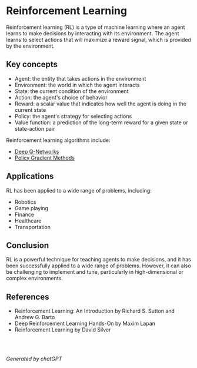 # Reinforcement Learning

Reinforcement learning (RL) is a type of machine learning where an agent learns to make decisions by interacting with its environment.
The agent learns to select actions that will maximize a reward signal, which is provided by the environment.

## Key concepts
- Agent: the entity that takes actions in the environment
- Environment: the world in which the agent interacts
- State: the current condition of the environment
- Action: the agent's choice of behavior
- Reward: a scalar value that indicates how well the agent is doing in the current state
- Policy: the agent's strategy for selecting actions
- Value function: a prediction of the long-term reward for a given state or state-action pair

Reinforcement learning algorithms include:

- [Deep Q-Networks](Deep%20Q-Networks.md)
- [Policy Gradient Methods](Policy%20Gradient%20Methods.md)

## Applications

RL has been applied to a wide range of problems, including:

- Robotics
- Game playing
- Finance
- Healthcare
- Transportation

## Conclusion
RL is a powerful technique for teaching agents to make decisions, and it has been successfully applied to a wide range of problems.
However, it can also be challenging to implement and tune, particularly in high-dimensional or complex environments.

## References

- Reinforcement Learning: An Introduction by Richard S. Sutton and Andrew G. Barto
- Deep Reinforcement Learning Hands-On by Maxim Lapan
- Reinforcement Learning by David Silver

<br>
<br>

_Generated by chatGPT_
